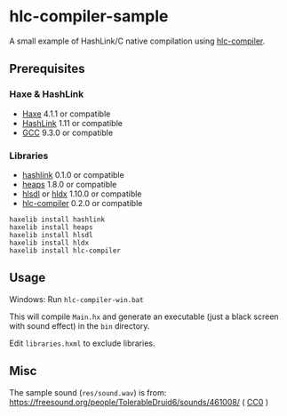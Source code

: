 # hlc-compiler-sample

A small example of HashLink/C native compilation using [hlc-compiler](https://github.com/fal-works/hlc-compiler).

## Prerequisites

### Haxe & HashLink

- [Haxe](https://haxe.org/) 4.1.1 or compatible
- [HashLink](https://hashlink.haxe.org/) 1.11 or compatible
- [GCC](https://gcc.gnu.org/) 9.3.0 or compatible

### Libraries

- [hashlink](https://lib.haxe.org/p/hashlink) 0.1.0 or compatible
- [heaps](https://heaps.io/) 1.8.0 or compatible
- [hlsdl](https://lib.haxe.org/p/hlsdl/) or [hldx](https://lib.haxe.org/p/hldx/) 1.10.0 or compatible
- [hlc-compiler](https://lib.haxe.org/p/hlc-compiler/) 0.2.0 or compatible

```
haxelib install hashlink
haxelib install heaps
haxelib install hlsdl
haxelib install hldx
haxelib install hlc-compiler
```


## Usage

Windows: Run `hlc-compiler-win.bat`

This will compile `Main.hx` and generate an executable (just a black screen with sound effect) in the `bin` directory.

Edit `libraries.hxml` to exclude libraries.


## Misc

The sample sound (`res/sound.wav`) is from: https://freesound.org/people/TolerableDruid6/sounds/461008/ ( [CC0](https://creativecommons.org/publicdomain/zero/1.0/) )
